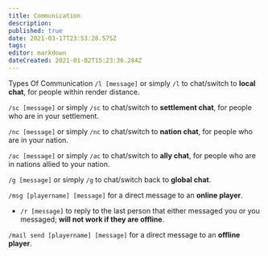 ```yaml
---
title: Communication
description: 
published: true
date: 2021-03-17T23:53:28.575Z
tags: 
editor: markdown
dateCreated: 2021-01-02T15:23:36.284Z
---
```


Types Of Communication
`/l [message]` or simply `/l` to chat/switch to **local chat**, for people within render distance.

`/sc [message]` or simply `/sc` to chat/switch to **settlement chat**, for people who are in your settlement.

`/nc [message]` or simply `/nc` to chat/switch to **nation chat**, for people who are in your nation.

`/ac [message]` or simply `/ac` to chat/switch to **ally chat**, for people who are in nations allied to your nation.

`/g [message]` or simply `/g` to chat/switch back to **global chat**.

`/msg [playername] [message]` for a direct message to an **online player**.
- `/r [message]` to reply to the last person that either messaged you or you messaged; **will not work if they are offline**.

`/mail send [playername] [message]` for a direct message to an **offline player**.
